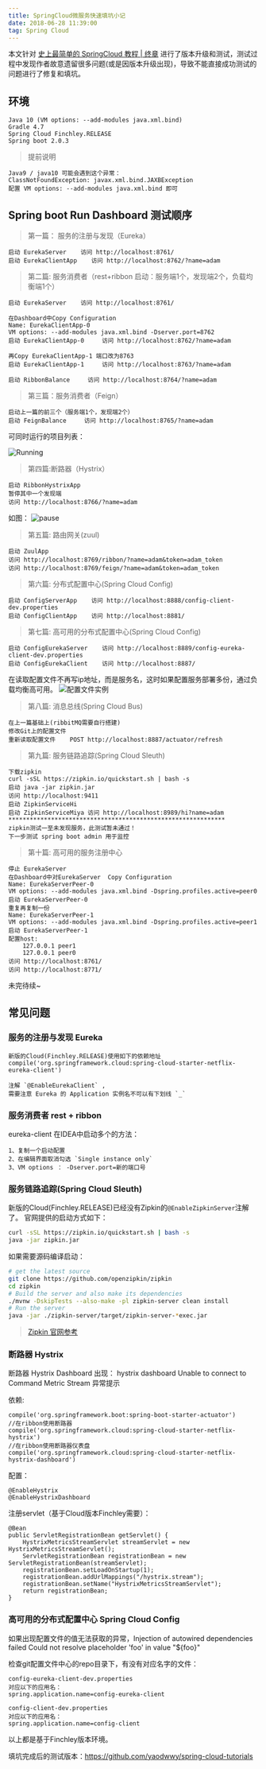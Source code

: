 ```yaml
---
title: SpringCloud微服务快速填坑小记
date: 2018-06-28 11:39:00
tag: Spring Cloud
---
```



本文针对 [史上最简单的 SpringCloud 教程 | 终章](https://blog.csdn.net/forezp/article/details/70148833) 进行了版本升级和测试，测试过程中发现作者故意遗留很多问题(或是因版本升级出现)，导致不能直接成功测试的问题进行了修复和填坑。

## 环境

    Java 10 (VM options: --add-modules java.xml.bind)
    Gradle 4.7
    Spring Cloud Finchley.RELEASE 
    Spring boot 2.0.3

>提前说明

    Java9 / java10 可能会遇到这个异常：
    ClassNotFoundException: javax.xml.bind.JAXBException
    配置 VM options: --add-modules java.xml.bind 即可


## Spring boot Run Dashboard 测试顺序

>第一篇： 服务的注册与发现（Eureka）

    启动 EurekaServer    访问 http://localhost:8761/
    启动 EurekaClientApp    访问 http://localhost:8762/?name=adam

>第二篇: 服务消费者（rest+ribbon  启动：服务端1个，发现端2个，负载均衡端1个）
    
    启动 EurekaServer    访问 http://localhost:8761/
    
    在Dashboard中Copy Configuration 
    Name: EurekaClientApp-0 
    VM options: --add-modules java.xml.bind -Dserver.port=8762
    启动 EurekaClientApp-0     访问 http://localhost:8762/?name=adam
    
    再Copy EurekaClientApp-1 端口改为8763
    启动 EurekaClientApp-1     访问 http://localhost:8763/?name=adam
    
    启动 RibbonBalance     访问 http://localhost:8764/?name=adam
    

    
>第三篇：服务消费者（Feign）

    启动上一篇的前三个（服务端1个，发现端2个）
    启动 FeignBalance     访问 http://localhost:8765/?name=adam

可同时运行的项目列表：

![Running](http://adbyte.cn/img/running.png)

>第四篇:断路器（Hystrix）
    
    启动 RibbonHystrixApp     
    暂停其中一个发现端  
    访问 http://localhost:8766/?name=adam
如图：
![pause](http://adbyte.cn/img/pause.png)

>第五篇: 路由网关(zuul)

    启动 ZuulApp
    访问 http://localhost:8769/ribbon/?name=adam&token=adam_token
    访问 http://localhost:8769/feign/?name=adam&token=adam_token

>第六篇: 分布式配置中心(Spring Cloud Config)
    
    启动 ConfigServerApp    访问 http://localhost:8888/config-client-dev.properties
    启动 ConfigClientApp    访问 http://localhost:8881/
    
>第七篇: 高可用的分布式配置中心(Spring Cloud Config)
    
    启动 ConfigEurekaServer    访问 http://localhost:8889/config-eureka-client-dev.properties
    启动 ConfigEurekaClient    访问 http://localhost:8887/
在读取配置文件不再写ip地址，而是服务名，这时如果配置服务部署多份，通过负载均衡高可用。
![配置文件实例](http://adbyte.cn/img/config-instances.png)
    
>第八篇: 消息总线(Spring Cloud Bus)
    
    在上一篇基础上(ribbitMQ需要自行搭建)
    修改Git上的配置文件
    重新读取配置文件    POST http://localhost:8887/actuator/refresh

>第九篇: 服务链路追踪(Spring Cloud Sleuth)
    
    下载zipkin
    curl -sSL https://zipkin.io/quickstart.sh | bash -s
    启动 java -jar zipkin.jar
    访问 http://localhost:9411
    启动 ZipkinServiceHi
    启动 ZipkinServiceMiya 访问 http://localhost:8989/hi?name=adam
    *************************************************************
    zipkin测试一至未发现服务，此测试暂未通过！
    下一步测试 spring boot admin 用于监控
    
>第十篇: 高可用的服务注册中心

    停止 EurekaServer
    在Dashboard中对EurekaServer  Copy Configuration 
    Name: EurekaServerPeer-0
    VM options: --add-modules java.xml.bind -Dspring.profiles.active=peer0
    启动 EurekaServerPeer-0
    重复再复制一份
    Name: EurekaServerPeer-1
    VM options: --add-modules java.xml.bind -Dspring.profiles.active=peer1
    启动 EurekaServerPeer-1    
    配置host:
        127.0.0.1 peer1
        127.0.0.1 peer0
    访问 http://localhost:8761/
    访问 http://localhost:8771/
    
    
    
未完待续~


## 常见问题

### 服务的注册与发现 Eureka 
    新版的Cloud(Finchley.RELEASE)使用如下的依赖地址
    compile('org.springframework.cloud:spring-cloud-starter-netflix-eureka-client')
    
    注解 `@EnableEurekaClient` ,
    需要注意 Eureka 的 Application 实例名不可以有下划线 `_` 

### 服务消费者 rest + ribbon 
eureka-client 在IDEA中启动多个的方法：

    1、复制一个启动配置
    2、在编辑界面取消勾选 `Single instance only`
    3、VM options ： -Dserver.port=新的端口号

### 服务链路追踪(Spring Cloud Sleuth)
    
   新版的Cloud(Finchley.RELEASE)已经没有Zipkin的`@EnableZipkinServer`注解了。
   官网提供的启动方式如下：
   ``` bash
   curl -sSL https://zipkin.io/quickstart.sh | bash -s
   java -jar zipkin.jar
   ```  
   如果需要源码编译启动：
   ``` bash
   # get the latest source
   git clone https://github.com/openzipkin/zipkin
   cd zipkin
   # Build the server and also make its dependencies
   ./mvnw -DskipTests --also-make -pl zipkin-server clean install
   # Run the server
   java -jar ./zipkin-server/target/zipkin-server-*exec.jar   
   ```    
>[Zipkin 官网参考](https://zipkin.io/pages/quickstart)

### 断路器 Hystrix 

断路器 Hystrix Dashboard 出现：
hystrix dashboard Unable to connect to Command Metric Stream 异常提示

依赖:

    compile('org.springframework.boot:spring-boot-starter-actuator')
    //在ribbon使用断路器
    compile('org.springframework.cloud:spring-cloud-starter-netflix-hystrix')
    //在ribbon使用断路器仪表盘
    compile('org.springframework.cloud:spring-cloud-starter-netflix-hystrix-dashboard')
    
配置：

    @EnableHystrix
    @EnableHystrixDashboard

注册servlet（基于Cloud版本Finchley需要）：

    @Bean
    public ServletRegistrationBean getServlet() {
        HystrixMetricsStreamServlet streamServlet = new HystrixMetricsStreamServlet();
        ServletRegistrationBean registrationBean = new ServletRegistrationBean(streamServlet);
        registrationBean.setLoadOnStartup(1);
        registrationBean.addUrlMappings("/hystrix.stream");
        registrationBean.setName("HystrixMetricsStreamServlet");
        return registrationBean;
    }

### 高可用的分布式配置中心 Spring Cloud Config 

如果出现配置文件的值无法获取的异常，Injection of autowired dependencies failed
Could not resolve placeholder 'foo' in value "${foo}"

检查git配置文件中心的repo目录下，有没有对应名字的文件：

    config-eureka-client-dev.properties
    对应以下的应用名：
    spring.application.name=config-eureka-client
    
    config-client-dev.properties
    对应以下的应用名：
    spring.application.name=config-client
    
以上都是基于Finchley版本环境。

填坑完成后的测试版本：https://github.com/yaodwwy/spring-cloud-tutorials